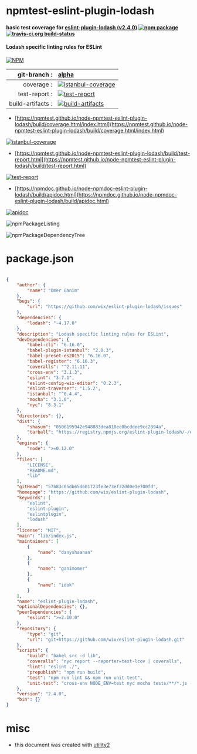 # npmtest-eslint-plugin-lodash

#### basic test coverage for  [eslint-plugin-lodash (v2.4.0)](https://github.com/wix/eslint-plugin-lodash)  [![npm package](https://img.shields.io/npm/v/npmtest-eslint-plugin-lodash.svg?style=flat-square)](https://www.npmjs.org/package/npmtest-eslint-plugin-lodash) [![travis-ci.org build-status](https://api.travis-ci.org/npmtest/node-npmtest-eslint-plugin-lodash.svg)](https://travis-ci.org/npmtest/node-npmtest-eslint-plugin-lodash)

#### Lodash specific linting rules for ESLint

[![NPM](https://nodei.co/npm/eslint-plugin-lodash.png?downloads=true&downloadRank=true&stars=true)](https://www.npmjs.com/package/eslint-plugin-lodash)

| git-branch : | [alpha](https://github.com/npmtest/node-npmtest-eslint-plugin-lodash/tree/alpha)|
|--:|:--|
| coverage : | [![istanbul-coverage](https://npmtest.github.io/node-npmtest-eslint-plugin-lodash/build/coverage.badge.svg)](https://npmtest.github.io/node-npmtest-eslint-plugin-lodash/build/coverage.html/index.html)|
| test-report : | [![test-report](https://npmtest.github.io/node-npmtest-eslint-plugin-lodash/build/test-report.badge.svg)](https://npmtest.github.io/node-npmtest-eslint-plugin-lodash/build/test-report.html)|
| build-artifacts : | [![build-artifacts](https://npmtest.github.io/node-npmtest-eslint-plugin-lodash/glyphicons_144_folder_open.png)](https://github.com/npmtest/node-npmtest-eslint-plugin-lodash/tree/gh-pages/build)|

- [https://npmtest.github.io/node-npmtest-eslint-plugin-lodash/build/coverage.html/index.html](https://npmtest.github.io/node-npmtest-eslint-plugin-lodash/build/coverage.html/index.html)

[![istanbul-coverage](https://npmtest.github.io/node-npmtest-eslint-plugin-lodash/build/screenCapture.buildCi.browser.%252Ftmp%252Fbuild%252Fcoverage.lib.html.png)](https://npmtest.github.io/node-npmtest-eslint-plugin-lodash/build/coverage.html/index.html)

- [https://npmtest.github.io/node-npmtest-eslint-plugin-lodash/build/test-report.html](https://npmtest.github.io/node-npmtest-eslint-plugin-lodash/build/test-report.html)

[![test-report](https://npmtest.github.io/node-npmtest-eslint-plugin-lodash/build/screenCapture.buildCi.browser.%252Ftmp%252Fbuild%252Ftest-report.html.png)](https://npmtest.github.io/node-npmtest-eslint-plugin-lodash/build/test-report.html)

- [https://npmdoc.github.io/node-npmdoc-eslint-plugin-lodash/build/apidoc.html](https://npmdoc.github.io/node-npmdoc-eslint-plugin-lodash/build/apidoc.html)

[![apidoc](https://npmdoc.github.io/node-npmdoc-eslint-plugin-lodash/build/screenCapture.buildCi.browser.%252Ftmp%252Fbuild%252Fapidoc.html.png)](https://npmdoc.github.io/node-npmdoc-eslint-plugin-lodash/build/apidoc.html)

![npmPackageListing](https://npmtest.github.io/node-npmtest-eslint-plugin-lodash/build/screenCapture.npmPackageListing.svg)

![npmPackageDependencyTree](https://npmtest.github.io/node-npmtest-eslint-plugin-lodash/build/screenCapture.npmPackageDependencyTree.svg)



# package.json

```json

{
    "author": {
        "name": "Omer Ganim"
    },
    "bugs": {
        "url": "https://github.com/wix/eslint-plugin-lodash/issues"
    },
    "dependencies": {
        "lodash": "~4.17.0"
    },
    "description": "Lodash specific linting rules for ESLint",
    "devDependencies": {
        "babel-cli": "6.16.0",
        "babel-plugin-istanbul": "2.0.3",
        "babel-preset-es2015": "6.16.0",
        "babel-register": "6.16.3",
        "coveralls": "^2.11.11",
        "cross-env": "3.1.3",
        "eslint": "3.7.1",
        "eslint-config-wix-editor": "0.2.3",
        "eslint-traverser": "1.5.2",
        "istanbul": "^0.4.4",
        "mocha": "3.1.0",
        "nyc": "8.3.1"
    },
    "directories": {},
    "dist": {
        "shasum": "0506195942e948883dea818ec0bcddee9cc2894a",
        "tarball": "https://registry.npmjs.org/eslint-plugin-lodash/-/eslint-plugin-lodash-2.4.0.tgz"
    },
    "engines": {
        "node": ">=0.12.0"
    },
    "files": [
        "LICENSE",
        "README.md",
        "lib"
    ],
    "gitHead": "57b83c05db65d601723fe3e73ef32dd0e1e700fd",
    "homepage": "https://github.com/wix/eslint-plugin-lodash",
    "keywords": [
        "eslint",
        "eslint-plugin",
        "eslintplugin",
        "lodash"
    ],
    "license": "MIT",
    "main": "lib/index.js",
    "maintainers": [
        {
            "name": "danyshaanan"
        },
        {
            "name": "ganimomer"
        },
        {
            "name": "idok"
        }
    ],
    "name": "eslint-plugin-lodash",
    "optionalDependencies": {},
    "peerDependencies": {
        "eslint": ">=2.10.0"
    },
    "repository": {
        "type": "git",
        "url": "git+https://github.com/wix/eslint-plugin-lodash.git"
    },
    "scripts": {
        "build": "babel src -d lib",
        "coveralls": "nyc report --reporter=text-lcov | coveralls",
        "lint": "eslint ./",
        "prepublish": "npm run build",
        "test": "npm run lint && npm run unit-test",
        "unit-test": "cross-env NODE_ENV=test nyc mocha tests/**/*.js --reporter=dot"
    },
    "version": "2.4.0",
    "bin": {}
}
```



# misc
- this document was created with [utility2](https://github.com/kaizhu256/node-utility2)
